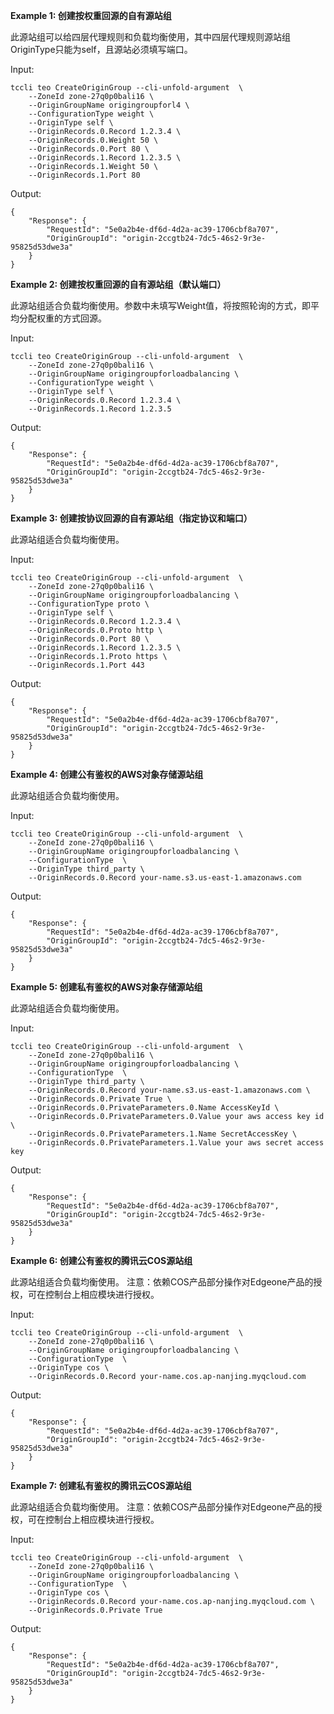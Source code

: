 **Example 1: 创建按权重回源的自有源站组**

此源站组可以给四层代理规则和负载均衡使用，其中四层代理规则源站组OriginType只能为self，且源站必须填写端口。

Input: 

```
tccli teo CreateOriginGroup --cli-unfold-argument  \
    --ZoneId zone-27q0p0bali16 \
    --OriginGroupName origingroupforl4 \
    --ConfigurationType weight \
    --OriginType self \
    --OriginRecords.0.Record 1.2.3.4 \
    --OriginRecords.0.Weight 50 \
    --OriginRecords.0.Port 80 \
    --OriginRecords.1.Record 1.2.3.5 \
    --OriginRecords.1.Weight 50 \
    --OriginRecords.1.Port 80
```

Output: 
```
{
    "Response": {
        "RequestId": "5e0a2b4e-df6d-4d2a-ac39-1706cbf8a707",
        "OriginGroupId": "origin-2ccgtb24-7dc5-46s2-9r3e-95825d53dwe3a"
    }
}
```

**Example 2: 创建按权重回源的自有源站组（默认端口）**

此源站组适合负载均衡使用。参数中未填写Weight值，将按照轮询的方式，即平均分配权重的方式回源。

Input: 

```
tccli teo CreateOriginGroup --cli-unfold-argument  \
    --ZoneId zone-27q0p0bali16 \
    --OriginGroupName origingroupforloadbalancing \
    --ConfigurationType weight \
    --OriginType self \
    --OriginRecords.0.Record 1.2.3.4 \
    --OriginRecords.1.Record 1.2.3.5
```

Output: 
```
{
    "Response": {
        "RequestId": "5e0a2b4e-df6d-4d2a-ac39-1706cbf8a707",
        "OriginGroupId": "origin-2ccgtb24-7dc5-46s2-9r3e-95825d53dwe3a"
    }
}
```

**Example 3: 创建按协议回源的自有源站组（指定协议和端口）**

此源站组适合负载均衡使用。

Input: 

```
tccli teo CreateOriginGroup --cli-unfold-argument  \
    --ZoneId zone-27q0p0bali16 \
    --OriginGroupName origingroupforloadbalancing \
    --ConfigurationType proto \
    --OriginType self \
    --OriginRecords.0.Record 1.2.3.4 \
    --OriginRecords.0.Proto http \
    --OriginRecords.0.Port 80 \
    --OriginRecords.1.Record 1.2.3.5 \
    --OriginRecords.1.Proto https \
    --OriginRecords.1.Port 443
```

Output: 
```
{
    "Response": {
        "RequestId": "5e0a2b4e-df6d-4d2a-ac39-1706cbf8a707",
        "OriginGroupId": "origin-2ccgtb24-7dc5-46s2-9r3e-95825d53dwe3a"
    }
}
```

**Example 4: 创建公有鉴权的AWS对象存储源站组**

此源站组适合负载均衡使用。

Input: 

```
tccli teo CreateOriginGroup --cli-unfold-argument  \
    --ZoneId zone-27q0p0bali16 \
    --OriginGroupName origingroupforloadbalancing \
    --ConfigurationType  \
    --OriginType third_party \
    --OriginRecords.0.Record your-name.s3.us-east-1.amazonaws.com
```

Output: 
```
{
    "Response": {
        "RequestId": "5e0a2b4e-df6d-4d2a-ac39-1706cbf8a707",
        "OriginGroupId": "origin-2ccgtb24-7dc5-46s2-9r3e-95825d53dwe3a"
    }
}
```

**Example 5: 创建私有鉴权的AWS对象存储源站组**

此源站组适合负载均衡使用。

Input: 

```
tccli teo CreateOriginGroup --cli-unfold-argument  \
    --ZoneId zone-27q0p0bali16 \
    --OriginGroupName origingroupforloadbalancing \
    --ConfigurationType  \
    --OriginType third_party \
    --OriginRecords.0.Record your-name.s3.us-east-1.amazonaws.com \
    --OriginRecords.0.Private True \
    --OriginRecords.0.PrivateParameters.0.Name AccessKeyId \
    --OriginRecords.0.PrivateParameters.0.Value your aws access key id \
    --OriginRecords.0.PrivateParameters.1.Name SecretAccessKey \
    --OriginRecords.0.PrivateParameters.1.Value your aws secret access key
```

Output: 
```
{
    "Response": {
        "RequestId": "5e0a2b4e-df6d-4d2a-ac39-1706cbf8a707",
        "OriginGroupId": "origin-2ccgtb24-7dc5-46s2-9r3e-95825d53dwe3a"
    }
}
```

**Example 6: 创建公有鉴权的腾讯云COS源站组**

此源站组适合负载均衡使用。
注意：依赖COS产品部分操作对Edgeone产品的授权，可在控制台上相应模块进行授权。

Input: 

```
tccli teo CreateOriginGroup --cli-unfold-argument  \
    --ZoneId zone-27q0p0bali16 \
    --OriginGroupName origingroupforloadbalancing \
    --ConfigurationType  \
    --OriginType cos \
    --OriginRecords.0.Record your-name.cos.ap-nanjing.myqcloud.com
```

Output: 
```
{
    "Response": {
        "RequestId": "5e0a2b4e-df6d-4d2a-ac39-1706cbf8a707",
        "OriginGroupId": "origin-2ccgtb24-7dc5-46s2-9r3e-95825d53dwe3a"
    }
}
```

**Example 7: 创建私有鉴权的腾讯云COS源站组**

此源站组适合负载均衡使用。
注意：依赖COS产品部分操作对Edgeone产品的授权，可在控制台上相应模块进行授权。

Input: 

```
tccli teo CreateOriginGroup --cli-unfold-argument  \
    --ZoneId zone-27q0p0bali16 \
    --OriginGroupName origingroupforloadbalancing \
    --ConfigurationType  \
    --OriginType cos \
    --OriginRecords.0.Record your-name.cos.ap-nanjing.myqcloud.com \
    --OriginRecords.0.Private True
```

Output: 
```
{
    "Response": {
        "RequestId": "5e0a2b4e-df6d-4d2a-ac39-1706cbf8a707",
        "OriginGroupId": "origin-2ccgtb24-7dc5-46s2-9r3e-95825d53dwe3a"
    }
}
```

